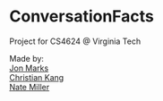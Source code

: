 # ConversationFacts
Project for CS4624 @ Virginia Tech

Made by:  
[Jon Marks](https://github.com/jdm2980)  
[Christian Kang](https://github.com/cjk6)  
[Nate Miller](https://github.com/natem8)  
